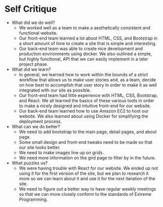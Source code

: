 # Self Critique

* What did we do well?
  * We worked well as a team to make a aesthetically consistent and functional website. 
  * Our front-end team learned a lot about HTML, CSS, and Bootstrap in a short amount of time to create a site that is simple and interesting.
  * Our back-end team was able to create nice development and production environments using docker. We also outlined a simple, but highly functional, API that we can easily implement in a later project phase.
* What did we learn?
  * In general, we learned how to work within the bounds of a strict workflow that allows us to make user stories and, as a team, decide on how best to accomplish that user story in order to make it as well integrated with our site as possible.
  * Our front-end team had little experience with HTML, CSS, Bootstrap, and React. We all learned the basics of these various tools in order to make a nicely designed and intuitive front-end for our website.
  * Our back-end team learned how to use Amazon EC2 to host our website. We also learned about using Docker for simplifying the deployment process.
* What can we do better?
  * We need to add bootstrap to the main page, detail pages, and about page.
  * Some small design and front-end tweaks need to be made so that our site looks better.
  * We need to make images line up on grids.
  * We need more information on the gird page to filter by in the future.
* What puzzles us?
  * We were having trouble with React for our website. We ended up not using it for the first version of the site, but we plan to research it more so we can learn about it and use it for the next iteration of the site.
  * We need to figure out a better way to have regular weekly meetings so that we can more closely conform to the standards of Extreme Programming.




